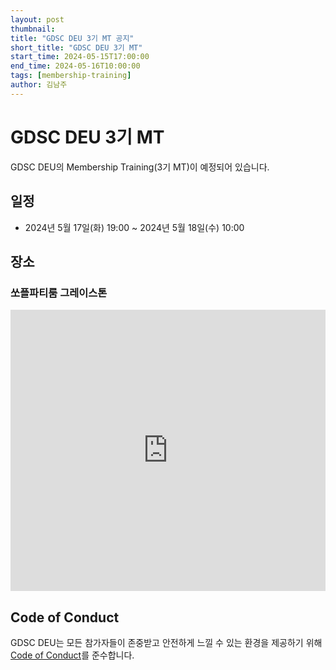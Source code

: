 ```yaml
---
layout: post
thumbnail: 
title: "GDSC DEU 3기 MT 공지"
short_title: "GDSC DEU 3기 MT"
start_time: 2024-05-15T17:00:00
end_time: 2024-05-16T10:00:00
tags: [membership-training]
author: 김남주
---
```


# GDSC DEU 3기 MT

GDSC DEU의 Membership Training(3기 MT)이 예정되어 있습니다.

## 일정

- 2024년 5월 17일(화) 19:00 ~ 2024년 5월 18일(수) 10:00

## 장소

### 쏘플파티룸 그레이스톤

<iframe src="https://www.google.com/maps/embed?pb=!1m18!1m12!1m3!1d3262.016150131698!2d129.05714457720498!3d35.15621797276113!2m3!1f0!2f0!3f0!3m2!1i1024!2i768!4f13.1!3m3!1m2!1s0x3568eb6f9158a34b%3A0x14c360d07b0ffb4e!2z67aA7IKw6rSR7Jet7IucIOu2gOyCsOynhOq1rCDshJzsoITroZwxMOuyiOq4uCAzOA!5e0!3m2!1sko!2skr!4v1715819910022!5m2!1sko!2skr" width="100%" height="450" style="border:0;" allowfullscreen="" loading="lazy" referrerpolicy="no-referrer-when-downgrade"></iframe>

## Code of Conduct

GDSC DEU는 모든 참가자들이 존중받고 안전하게 느낄 수 있는 환경을 제공하기 위해 [Code of Conduct](https://www.google.com/events/policy/anti-harassmentpolicy.html?hl=ko)를 준수합니다.
